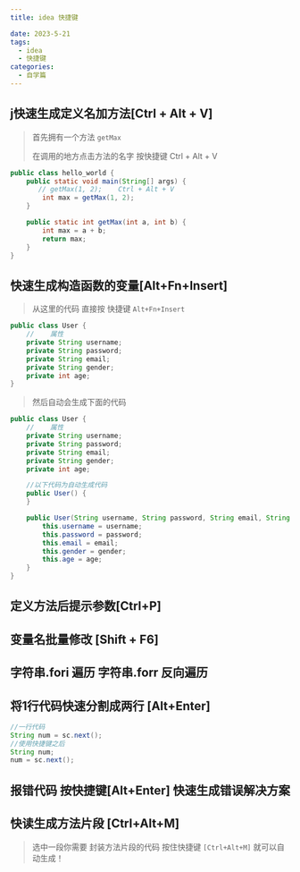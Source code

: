 ```yaml
---
title: idea 快捷键

date: 2023-5-21
tags:
  - idea
  - 快捷键
categories:
  - 自学篇
---
```

## j快速生成定义名加方法[Ctrl + Alt + V]

> 首先拥有一个方法  `getMax`  
>
> 在调用的地方点击方法的名字  按快捷键  Ctrl + Alt + V

```java
public class hello_world {
    public static void main(String[] args) {
       // getMax(1, 2);    Ctrl + Alt + V
        int max = getMax(1, 2);
    }

    public static int getMax(int a, int b) {
        int max = a + b;
        return max;
    }
}
```

## 快速生成构造函数的变量[Alt+Fn+Insert]

> 从这里的代码 直接按 快捷键  `Alt+Fn+Insert`

```java
public class User {
    //    属性
    private String username;
    private String password;
    private String email;
    private String gender;
    private int age;
}
```

> 然后自动会生成下面的代码

```java
public class User {
    //    属性
    private String username;
    private String password;
    private String email;
    private String gender;
    private int age;

    //以下代码为自动生成代码
    public User() {
    }

    public User(String username, String password, String email, String gender, int age) {
        this.username = username;
        this.password = password;
        this.email = email;
        this.gender = gender;
        this.age = age;
    }
}
```

## 定义方法后提示参数[Ctrl+P]

## 变量名批量修改 [Shift + F6]

## 字符串.fori 遍历   字符串.forr 反向遍历

## 将1行代码快速分割成两行 [Alt+Enter]

```java
//一行代码
String num = sc.next();  
//使用快捷键之后
String num;
num = sc.next();
```

## 报错代码 按快捷键[Alt+Enter] 快速生成错误解决方案

## 快读生成方法片段 [Ctrl+Alt+M]

> 选中一段你需要 封装方法片段的代码  按住快捷键 `[Ctrl+Alt+M]` 就可以自动生成！

